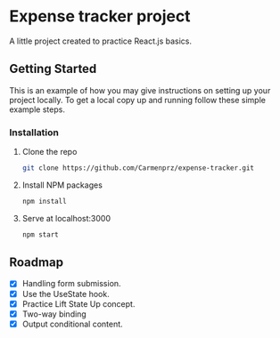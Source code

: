 # Expense tracker project

A little project created to practice React.js basics.

## Getting Started

This is an example of how you may give instructions on setting up your project locally.
To get a local copy up and running follow these simple example steps.

### Installation

1. Clone the repo
   ```sh
   git clone https://github.com/Carmenprz/expense-tracker.git
   ```
2. Install NPM packages
   ```sh
   npm install
   ```
3. Serve at localhost:3000
   ```sh
   npm start
   ```

## Roadmap

- [x] Handling form submission.
- [x] Use the UseState hook.
- [x] Practice Lift State Up concept.
- [x] Two-way binding
- [x] Output conditional content.